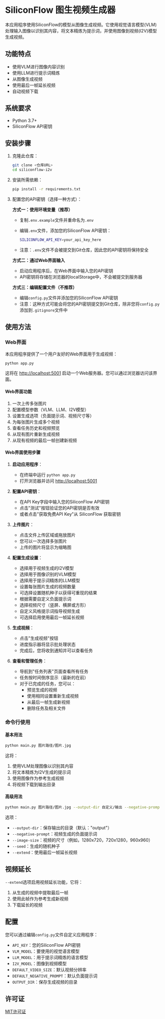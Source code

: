 # SiliconFlow 图生视频生成器

本应用程序使用SiliconFlow的模型从图像生成视频。它使用视觉语言模型(VLM)处理输入图像以识别其内容，将文本精炼为提示词，并使用图像到视频(I2V)模型生成视频。

## 功能特点

- 使用VLM进行图像内容识别
- 使用LLM进行提示词精炼
- 从图像生成视频
- 使用最后一帧延长视频
- 自动视频下载

## 系统要求

- Python 3.7+
- SiliconFlow API密钥

## 安装步骤

1. 克隆此仓库：

   ```bash
   git clone <仓库URL>
   cd siliconflow-i2v
   ```

2. 安装所需依赖：

   ```bash
   pip install -r requirements.txt
   ```

3. 配置您的API密钥（选择一种方式）：

   **方式一：使用环境变量（推荐）**
   - 复制`.env.example`文件并重命名为`.env`
   - 编辑`.env`文件，添加您的SiliconFlow API密钥：

     ```bash
     SILICONFLOW_API_KEY=your_api_key_here
     ```

   - 注意：`.env`文件不会被提交到Git仓库，因此您的API密钥将保持安全

   **方式二：通过Web界面输入**
   - 启动应用程序后，在Web界面中输入您的API密钥
   - API密钥将存储在浏览器的localStorage中，不会被提交到服务器

   **方式三：编辑配置文件（不推荐）**
   - 编辑`config.py`文件并添加您的SiliconFlow API密钥
   - 注意：这种方式可能会将您的API密钥提交到Git仓库，除非您将`config.py`添加到`.gitignore`文件中

## 使用方法

### Web界面

本应用程序提供了一个用户友好的Web界面用于生成视频：

```bash
python app.py
```

这将在 [http://localhost:5001](http://localhost:5001) 启动一个Web服务器。您可以通过浏览器访问该界面。

#### Web界面功能

1. 一次上传多张图片
2. 配置模型参数（VLM、LLM、I2V模型）
3. 设置生成选项（负面提示词、视频尺寸等）
4. 为每张图片生成多个视频
5. 查看任务历史和视频预览
6. 从现有图片重新生成视频
7. 从现有视频的最后一帧创建新视频

#### Web界面使用步骤

1. **启动应用程序**：
   - 在终端中运行 `python app.py`
   - 打开浏览器并访问 [http://localhost:5001](http://localhost:5001)

2. **配置API密钥**：
   - 在API Key字段中输入您的SiliconFlow API密钥
   - 点击"测试"按钮验证您的API密钥是否有效
   - 或者点击"获取免费API Key"从 SiliconFlow 获取密钥

3. **上传图片**：
   - 点击文件上传区域或拖放图片
   - 您可以一次选择多张图片
   - 上传的图片将显示为缩略图

4. **配置生成设置**：
   - 选择用于视频生成的I2V模型
   - 选择用于图像识别的VLM模型
   - 选择用于提示词精炼的LLM模型
   - 设置每张图片生成的视频数量
   - 可选择设置随机种子以获得可重现的结果
   - 根据需要自定义负面提示词
   - 选择视频尺寸（竖屏、横屏或方形）
   - 自定义风格提示词指导视频生成
   - 可选择启用使用最后一帧延长视频

5. **生成视频**：
   - 点击"生成视频"按钮
   - 进度指示器将显示批处理状态
   - 完成后，您将收到通知并可以查看任务

6. **查看和管理任务**：
   - 导航到"任务列表"页面查看所有任务
   - 任务按时间倒序显示（最新的在前）
   - 对于已完成的任务，您可以：
     - 预览生成的视频
     - 使用相同设置重新生成视频
     - 从最后一帧生成新视频
     - 删除任务及相关文件

### 命令行使用

#### 基本用法

```bash
python main.py 图片路径/图片.jpg
```

这将：

1. 使用VLM处理图像以识别其内容
2. 将文本精炼为I2V生成的提示词
3. 使用图像作为参考生成视频
4. 将视频下载到输出目录

#### 高级用法

```bash
python main.py 图片路径/图片.jpg --output-dir 自定义/输出 --negative-prompt "低质量，模糊" --image-size 1280x720 --seed 42 --extend
```

选项：

- `--output-dir`：保存输出的目录（默认："output"）
- `--negative-prompt`：视频生成的负面提示词
- `--image-size`：视频的尺寸（例如，1280x720，720x1280，960x960）
- `--seed`：生成的随机种子
- `--extend`：使用最后一帧延长视频

## 视频延长

`--extend`选项启用视频延长功能，它将：

1. 从生成的视频中提取最后一帧
2. 使用此帧作为参考生成新视频
3. 下载延长的视频

## 配置

您可以通过编辑`config.py`文件自定义应用程序：

- `API_KEY`：您的SiliconFlow API密钥
- `VLM_MODEL`：要使用的视觉语言模型
- `LLM_MODEL`：用于提示词精炼的语言模型
- `I2V_MODEL`：图像到视频模型
- `DEFAULT_VIDEO_SIZE`：默认视频分辨率
- `DEFAULT_NEGATIVE_PROMPT`：默认负面提示词
- `OUTPUT_DIR`：保存生成视频的目录

## 许可证

[MIT许可证](LICENSE)
